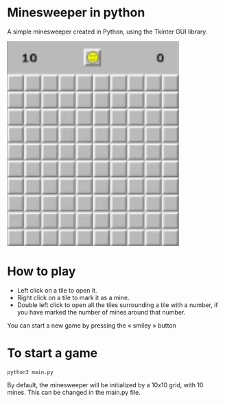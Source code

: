 # Minesweeper in python

A simple minesweeper created in Python, using the Tkinter GUI library.

![](https://github.com/rgaignoux/Minesweeper/blob/master/minesweeper_demo.gif)

# How to play

- Left click on a tile to open it.
- Right click on a tile to mark it as a mine.
- Double left click to open all the tiles surrounding a tile with a number, if you have marked the number of mines around that number.

You can start a new game by pressing the « smiley » button

# To start a game

```
python3 main.py
```

By default, the minesweeper will be initialized by a 10x10 grid, with 10 mines. This can be changed in the main.py file.
